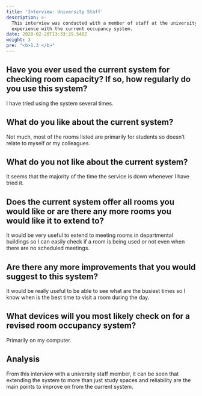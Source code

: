 ```yaml
---
title: 'Interview: University Staff'
description: >-
  This interview was conducted with a member of staff at the university who has
  experience with the current occupancy system.
date: 2020-02-20T13:33:29.548Z
weight: 3
pre: "<b>1.3 </b>"
---
```

## Have you ever used the current system for checking room capacity? If so, how regularly do you use this system?



I have tried using the system several times.


## What do you like about the current system?



Not much, most of the rooms listed are primarily for students so doesn’t relate to myself or my colleagues.

## What do you not like about the current system?



It seems that the majority of the time the service is down whenever I have tried it.



## Does the current system offer all rooms you would like or are there any more rooms you would like it to extend to?



It would be very useful to extend to meeting rooms in departmental buildings so I can easily check if a room is being used or not even when there are no scheduled meetings.



## Are there any more improvements that you would suggest to this system?



It would be really useful to be able to see what are the busiest times so I know when is the best time to visit a room during the day.



## What devices will you most likely check on for a revised room occupancy system?



Primarily on my computer.

## Analysis
From this interview with a university staff member, it can be seen that extending the system to more than just study spaces and reliability are the main points to improve on from the current system.

